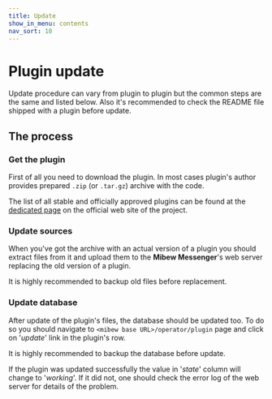 ```yaml
---
title: Update
show_in_menu: contents
nav_sort: 10
---
```


# Plugin update

Update procedure can vary from plugin to plugin but the common steps are the
same and listed below. Also it's recommended to check the README file shipped
with a plugin before update.


## The process

### Get the plugin

First of all you need to download the plugin. In most cases plugin's author
provides prepared `.zip` (or `.tar.gz`) archive with the code.

The list of all stable and officially approved plugins can be found at the
[dedicated page](https://mibew.org/plugins) on the official web site of the
project.


### Update sources

When you've got the archive with an actual version of a plugin you should
extract files from it and upload them to the **Mibew Messenger**'s web server
replacing the old version of a plugin.

It is highly recommended to backup old files before replacement.


### Update database

After update of the plugin's files, the database should be updated too. To do
so you should navigate to `<mibew base URL>/operator/plugin` page and click on
'_update_' link in the plugin's row.

It is highly recommended to backup the database before update.

If the plugin was updated successfully the value in '_state_' column will
change to '_working_'. If it did not, one should check the error log of the
web server for details of the problem.
